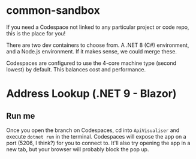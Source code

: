 # common-sandbox
If you need a Codespace not linked to any particular project or code repo, this is the place for you!

There are two dev containers to choose from. A .NET 8 (C#) environment, and a Node.js environment. If it makes sense, we could merge these.

Codespaces are configured to use the 4-core machine type (second lowest) by default. This balances cost and performance.

# Address Lookup (.NET 9 - Blazor)
## Run me
Once you open the branch on Codespaces, cd into `ApiVisualiser` and execute `dotnet run` in the terminal. Codespaces will expose the app on a port (5206, I think?) for you to connect to. It'll also try opening the app in a new tab, but your browser will probably block the pop up.